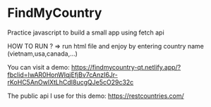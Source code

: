 # FindMyCountry
Practice javascript to build a small app using fetch api

HOW TO RUN ?
=> run html file and enjoy by entering country name (vietnam,usa,canada,...)

You can visit a demo:
https://findmycountry-qt.netlify.app/?fbclid=IwAR0HonWIqjEfjBv7cAnzI6Jr-rKoHC5AnOwlXtLhCdI8ucgQJe5cO29c32c

The public api I use for this demo: https://restcountries.com/
